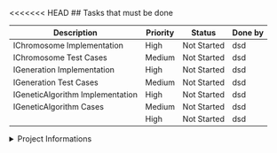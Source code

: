 <<<<<<< HEAD
﻿## Tasks that must be done


| Description |Priority | Status|Done by|
|--------|--------|--------|--------|
| IChromosome Implementation | High | Not Started | dsd |
| IChromosome Test Cases | Medium | Not Started | dsd |
| IGeneration Implementation | High | Not Started | dsd |
| IGeneration Test Cases | Medium | Not Started | dsd |
| IGeneticAlgorithm Implementation | High | Not Started | dsd |
| IGeneticAlgorithm Cases | Medium | Not Started | dsd |
|  | High | Not Started | dsd |




<details>
<summary> Project Informations   </summary>
Background
Robby the Robot is described in Chapter 9 of Melanie Mitchell's book Complexity: A Guided Tour. Robby's task is to collect empty soda cans that lie scattered around his square grid world, by following instructions encoded in an array of 243 genome enumerations. 
 
![Figure 1 Example of RobbyVisualization GUI](Grid.png)


# Genetic Algorithms
In a genetic algorithm (GA), the desired output is a solution to some problem….
The input to the GA has two parts: a population of candidate programs, and a fitness function that takes a candidate program and assigns to it a fitness value that measures how well that program works on the desired task.
Here is the recipe for the GA. 

Repeat the following steps for some number of generations: 
1. Generate an initial population of candidate solutions. The simplest way to create the initial population is just to generate a bunch of random programs (strings), called “individuals.” 
2. Calculate the fitness of each individual in the current population. 
3. Select some number of the individuals with highest fitness to be the parents of the next generation. 
4. Pair up the selected parents. Each pair produces offspring by recombining parts of the parents, with some chance of random mutations, and the offspring enter the new population. The selected parents continue creating offspring until the new population is full (i.e., has the same number of individuals as the initial population). The new population now becomes the current population. 
5. Go to step 2.


# Robby the Robot
I have a robot named “Robby” who lives in a (computer simulated, but messy) two-dimensional world that is strewn with empty soda cans. I am going to use a genetic algorithm to evolve a “brain” (that is, a control strategy) for Robby. 

Robby’s job is to clean up his world by collecting the empty soda cans. Robby’s world consists of 100 squares (sites) laid out in a 10 × 10 grid. Let’s imagine that there is a wall around the boundary of the entire grid. Various sites have been littered with soda cans (but with no more than one can per site). Robby isn’t very intelligent, he has no memory of his past moves, and his eyesight isn’t that great. From wherever he is, he can see the contents of one adjacent site in the north, south, east, and west directions, as well as the contents of the site he occupies. A site can be empty, contain a can, or be a wall. 
For each cleaning session, Robby can perform exactly 200 actions. Each action consists of one of the following seven choices: move to the north, move to the south, move to the east, move to the west, choose a random direction to move in, stay put, or bend down to pick up a can. Each action may generate a reward or a punishment. If Robby is in the same site as a can and picks it up, he gets a reward of ten points. However, if he bends down to pick up a can in a site where there is no can, he is fined one point. If he crashes into a wall, he is fined five points and bounces back into the current site.
Clearly, Robby’s reward is maximized when he picks up as many cans as possible, without crashing into any walls or bending down to pick up a can if no can is there.
****
The first step is to figure out exactly what we are evolving; that is, what exactly constitutes a strategy? In general, a strategy is a set of rules that gives, for any situation, the action you should take in that situation. For Robby, a “situation” is simply what he can see: the contents of his current site plus the contents of the north, south, east, and west sites. For the question “what to do in each situation,” Robby has seven possible things he can do: move north, south, east, or west; move in a random direction; stay put; or pick up a can.
Therefore, a strategy for Robby can be written simply as a list of all the possible situations he could encounter, and for each possible situation, which of the seven possible actions he should perform.
How many possible situations are there? Robby looks at five different sites (current, north, south, east, west), and each of those sites can be labeled as empty, contains can, or wall. This means that there are 243 different possible situations (see the notes for an explanation of how I calculated this). Actually, there aren’t really that many, since Robby will never face a situation in which his current site is a wall, or one in which north, south, east, and west are all walls. There are other “impossible” situations as well. Again, being lazy, we don’t want to figure out what all the impossible situations are, so we’ll just list all 243 situations, and know that some of them will never be encountered.
To decide what to do next, Robby simply looks up this situation in his strategy table, and finds that the corresponding action is MoveWest, for example. So he moves west.
___
## Instructions
### The project is split into 4 distinct parts:
1.	The genetic algorithm library the implements the algorithm itself
2.	The RobbyTheRobot library that implements the logic of Robby
3.	The console application that calls the library, generates the permutations, and saves the results to a series of text files
4.	The GUI visualization which reads the text files generated by the console app and shows Robby’s progress through the different generations
Setting up the Projects
The following projects will need to be created, see below for details on what they contain:
•	A console application called RobbyIterationGenerator
•	A class library called GeneticAlgortihm
•	A class library called RobbyTheRobot
•	A MonoGame project called RobbyVisualizer
Ensure you use the –framework argument when calling dotnet new and specify a netcoreapp3.1
Note, add appropriate unit tests and their associated projects when necessary. Ensure you follow the standard naming convention already established in class.
Genetic Algorithm Library
The genetic algorithm library is responsible for creating the different generations, handling the chromosomes, and evolving, mutating, and crossing the chromosomes. The class GeneticLib is provided to create the IGeneticAlgorithm. Note, all the implementations of the library should be internal to the DLL.
The following interfaces must be implemented, for details on each method see the documentation in the interface itself:
•	IChromosome
o	Represents a chromosome which contains an array of integers representing the genes
o	The concreate implementation requires two constructors:
	One that takes the number of genes, the length of a gene, and a potential seed
	Performs a deep copy of the Chromosome
o	Chromosomes should be compared based on their Fitness
o	The concreate implementation requires a Cross method that crosses two Chromosomes
	For more information see the class lecture
•	IGenerationDetails
o	Contains an array of Chromosome
o	The concrete implementation requires two constructors
	One that takes the IGeneticAlgorithm, FitnessEventHandler, and a potential seed
	Performs a deep copy the generation based on an array of IChromosomes
o	For other methods see the interface documentation
•	IGeneticAlgorithm
o	Contains a constructor that takes the population size, number of genes, length of genes, mutation rate, elite rate, number of trials, the fitness function, and a potential seed
o	Implements a private method call GenerateNextGeneration
	This method must create the next set of Chromosomes through reproduction
	The elite rate should be used to select only a subset of the best Chromosomes based on fitness
	A new Generation should be created based on the resulting child Chromosomes

### Robby The Robot Library
The Robby the Robot library is responsible for understanding Robby’s world and calling the Genetic Algorithm. It must implement the IRobbyTheRobot interface. The following classes must be implemented:

### RobbyTheRobot
-	Implements the IRobbyTheRobot
-	Is an internal class
-	Contains a constructor that takes the number of generations, population size, number of trials, and a potential seed
-	RobbyTheRobot uses the GeneticAlgorithm library to evolve.
-	The library requires a ComputeFitness function that is called to determine the score. Note, your ComputeFitness function is responsible for generating a random grid and running robby through the grid and scoring his moves. The RobbyHelper class will assist you in the scoring part.
-	Provides a custom delegate and event for notifying user when a file has been written
-	The event should provide meta data about the file.
-	Note, the event and delegate will need to be added to the interface.
•	Robby
  -	A public static class containing a public static method called CreateRobby, which returns an IRobbyTheRobot interface
The following items are provided to assist you in developing Robby:
 -	DirectionofGridContents
-	A struct containing the possible directions Robby can move in
 -	ContentsOfGrid
-	An enum indicating what is currently placed at each grid location
-	PossibleMoves
-	A list of possible moves Robby can make
-	RobbyHelper
-	A helper class with several useful methods

	Notice the ScoreForAllele method, which takes a test grid and a IChromosome to determine the fitness of Robby’s action

# Console Application
The console application will be responsible for creating the text files representing the different iterations of the GA by calling the GeneticAlgorithm library. It must provide a user interface that prompts the user where to save the text files and provides input parameters for the generation. The application should print out the progress of the solution generation using the appropriate event. Additionally, there should be a way to stop the progress of the generation from the UI.
Graphical Simulation
After generating the possible solutions using RobbyIterationGenerator, the MonoGame project will display Robby’s strategy for these generations so to visualize the improvement. MonoGame will take care of the game loop, updates, and drawing. 
Project setup
Ensure you rename your Game1.cs to RobbyVisualizerGame.cs
You will need a reference to your RobbyTheRobot project since you will use ScoreForAllele method and GenerateRandomTestGrid. 

# Logic
Within the game project, you will add a SimulationSprite class to represent the drawing on screen.
The MonoGame application must provide a way for users to select the folder containing the solutions to be run. The files should be loaded into the program and run. 
In each update (after a counter throttles), it will perform the required move, and update the score. Use the ScoreForAllele method to calculate the score on each Update. 
The Draw method draws the images and writes the fitness and moves. All pngs should be 32 x 32, and these dimensions can be used to calculate where to draw each png. For example, to draw a can at position [x,y], the Draw method will look something like:
spriteBatch.Draw(imageCan, new Rectangle(x * 32, y * 32, 32, 32), Color.White);
(nb: the last argument indicates the colour to tint. Color.White means no tinting). 

# Team Coding Standards and Practices
This project must be done in the teams assigned. As seen in previous semesters each individual person must have their own feature branches to which they will contribute:
•	Each person should freely make commits and pushes within their feature branch 
•	Whenever you wish to merge your code into Main, you will create a merge request
•	The merge request must be code reviewed. This means that someone other than the author should review the merge request and give constructive comments as to whether the request is good or not.
o	In addition to providing text comments, they should give either a “thumbs up” or a “thumbs down” (in GitLab) to indicate whether they approve of the merge or not
o	You should only give a thumbs up if the code is good to go (other than extremely minor changes, such as renaming a variable)
•	Once the merge request has received a thumbs up, the original author of the change should merge the code into the Main branch
o	Note that in the case that there are other changes made to the staging branch in the interim, they may need to make a new merge request. 

# Deliverable
Create a private Gitlab repo to track your code. Add your instructor as a maintainer to the repo (section 1 swetha411, section 2 ddubois1). When developing, ensure you use the feature branch model. Ensure that your initial commit in the repo is just the gitignore so that the Submission branch can be created successfully.
The deliverable will consist of a Merge Request (Pull request) from your main branch to a branch called Submission. Note, in this case you are merging from main into the Submission branch you have created. There must be no commits on the Submission branch, and the change list should show all the code you have modified in main. Submit the URL for the Merge Request to Moodle.
Additionally, groups will perform a demo of their project during lab time, where they will be asked to demonstrate certain functionality and explain aspects of their code design.
Proper code standards should be followed when developing the solution. However, students have the freedom to design graphics and alter the presentation of the GUI as they see fit, provided it meets the basic requirements of the assignment.
Resources
•	2D MonoGame graphics http://rbwhitaker.wikidot.com/monogame-2d-tutorials
•	Testing internal assemblies
Internal classes can be tested provided you indicate to the assembly that the test project is allowed to see it. Modify the .csproj of the assembly with the internal classes to be tested with the following snippet. Note, parameter 1 contains the name of the test assembly that should be able to see the classes:
<ItemGroup>
  <AssemblyAttribute Include="System.Runtime.CompilerServices.InternalsVisibleTo">
    <_Parameter1>$(MSBuildProjectName)Tests</_Parameter1>
  </AssemblyAttribute>
</ItemGroup>
=======
﻿## Tasks that must be done


| Description |Priority | Status|Done by|
|--------|--------|--------|--------|
| IChromosome Implementation | High | Not Started | Cuneyt |
| IChromosome Test Cases | Medium | Not Started | name |
| IGeneration Implementation | High | Not Started | Cuneyt |
| IGeneration Test Cases | Medium | Not Started | name |
| IGeneticAlgorithm Implementation | High | Not Started | Cuneyt |
| IGeneticAlgorithm Cases | Medium | Not Started | name |
|  | Not stated | Not Started | name |




<details>
<summary> Project Informations   </summary>
Background
Robby the Robot is described in Chapter 9 of Melanie Mitchell's book Complexity: A Guided Tour. Robby's task is to collect empty soda cans that lie scattered around his square grid world, by following instructions encoded in an array of 243 genome enumerations. 
 
![Figure 1 Example of RobbyVisualization GUI](Grid.png)


# Genetic Algorithms
In a genetic algorithm (GA), the desired output is a solution to some problem….
The input to the GA has two parts: a population of candidate programs, and a fitness function that takes a candidate program and assigns to it a fitness value that measures how well that program works on the desired task.
Here is the recipe for the GA. 

Repeat the following steps for some number of generations: 
1. Generate an initial population of candidate solutions. The simplest way to create the initial population is just to generate a bunch of random programs (strings), called “individuals.” 
2. Calculate the fitness of each individual in the current population. 
3. Select some number of the individuals with highest fitness to be the parents of the next generation. 
4. Pair up the selected parents. Each pair produces offspring by recombining parts of the parents, with some chance of random mutations, and the offspring enter the new population. The selected parents continue creating offspring until the new population is full (i.e., has the same number of individuals as the initial population). The new population now becomes the current population. 
5. Go to step 2.


# Robby the Robot
I have a robot named “Robby” who lives in a (computer simulated, but messy) two-dimensional world that is strewn with empty soda cans. I am going to use a genetic algorithm to evolve a “brain” (that is, a control strategy) for Robby. 

Robby’s job is to clean up his world by collecting the empty soda cans. Robby’s world consists of 100 squares (sites) laid out in a 10 × 10 grid. Let’s imagine that there is a wall around the boundary of the entire grid. Various sites have been littered with soda cans (but with no more than one can per site). Robby isn’t very intelligent, he has no memory of his past moves, and his eyesight isn’t that great. From wherever he is, he can see the contents of one adjacent site in the north, south, east, and west directions, as well as the contents of the site he occupies. A site can be empty, contain a can, or be a wall. 
For each cleaning session, Robby can perform exactly 200 actions. Each action consists of one of the following seven choices: move to the north, move to the south, move to the east, move to the west, choose a random direction to move in, stay put, or bend down to pick up a can. Each action may generate a reward or a punishment. If Robby is in the same site as a can and picks it up, he gets a reward of ten points. However, if he bends down to pick up a can in a site where there is no can, he is fined one point. If he crashes into a wall, he is fined five points and bounces back into the current site.
Clearly, Robby’s reward is maximized when he picks up as many cans as possible, without crashing into any walls or bending down to pick up a can if no can is there.
****
The first step is to figure out exactly what we are evolving; that is, what exactly constitutes a strategy? In general, a strategy is a set of rules that gives, for any situation, the action you should take in that situation. For Robby, a “situation” is simply what he can see: the contents of his current site plus the contents of the north, south, east, and west sites. For the question “what to do in each situation,” Robby has seven possible things he can do: move north, south, east, or west; move in a random direction; stay put; or pick up a can.
Therefore, a strategy for Robby can be written simply as a list of all the possible situations he could encounter, and for each possible situation, which of the seven possible actions he should perform.
How many possible situations are there? Robby looks at five different sites (current, north, south, east, west), and each of those sites can be labeled as empty, contains can, or wall. This means that there are 243 different possible situations (see the notes for an explanation of how I calculated this). Actually, there aren’t really that many, since Robby will never face a situation in which his current site is a wall, or one in which north, south, east, and west are all walls. There are other “impossible” situations as well. Again, being lazy, we don’t want to figure out what all the impossible situations are, so we’ll just list all 243 situations, and know that some of them will never be encountered.
To decide what to do next, Robby simply looks up this situation in his strategy table, and finds that the corresponding action is MoveWest, for example. So he moves west.
___
## Instructions
### The project is split into 4 distinct parts:
1.	The genetic algorithm library the implements the algorithm itself
2.	The RobbyTheRobot library that implements the logic of Robby
3.	The console application that calls the library, generates the permutations, and saves the results to a series of text files
4.	The GUI visualization which reads the text files generated by the console app and shows Robby’s progress through the different generations
Setting up the Projects
The following projects will need to be created, see below for details on what they contain:
•	A console application called RobbyIterationGenerator
•	A class library called GeneticAlgortihm
•	A class library called RobbyTheRobot
•	A MonoGame project called RobbyVisualizer
Ensure you use the –framework argument when calling dotnet new and specify a netcoreapp3.1
Note, add appropriate unit tests and their associated projects when necessary. Ensure you follow the standard naming convention already established in class.
Genetic Algorithm Library
The genetic algorithm library is responsible for creating the different generations, handling the chromosomes, and evolving, mutating, and crossing the chromosomes. The class GeneticLib is provided to create the IGeneticAlgorithm. Note, all the implementations of the library should be internal to the DLL.
The following interfaces must be implemented, for details on each method see the documentation in the interface itself:
•	IChromosome
o	Represents a chromosome which contains an array of integers representing the genes
o	The concreate implementation requires two constructors:
	One that takes the number of genes, the length of a gene, and a potential seed
	Performs a deep copy of the Chromosome
o	Chromosomes should be compared based on their Fitness
o	The concreate implementation requires a Cross method that crosses two Chromosomes
	For more information see the class lecture
•	IGenerationDetails
o	Contains an array of Chromosome
o	The concrete implementation requires two constructors
	One that takes the IGeneticAlgorithm, FitnessEventHandler, and a potential seed
	Performs a deep copy the generation based on an array of IChromosomes
o	For other methods see the interface documentation
•	IGeneticAlgorithm
o	Contains a constructor that takes the population size, number of genes, length of genes, mutation rate, elite rate, number of trials, the fitness function, and a potential seed
o	Implements a private method call GenerateNextGeneration
	This method must create the next set of Chromosomes through reproduction
	The elite rate should be used to select only a subset of the best Chromosomes based on fitness
	A new Generation should be created based on the resulting child Chromosomes

### Robby The Robot Library
The Robby the Robot library is responsible for understanding Robby’s world and calling the Genetic Algorithm. It must implement the IRobbyTheRobot interface. The following classes must be implemented:

### RobbyTheRobot
-	Implements the IRobbyTheRobot
-	Is an internal class
-	Contains a constructor that takes the number of generations, population size, number of trials, and a potential seed
-	RobbyTheRobot uses the GeneticAlgorithm library to evolve.
-	The library requires a ComputeFitness function that is called to determine the score. Note, your ComputeFitness function is responsible for generating a random grid and running robby through the grid and scoring his moves. The RobbyHelper class will assist you in the scoring part.
-	Provides a custom delegate and event for notifying user when a file has been written
-	The event should provide meta data about the file.
-	Note, the event and delegate will need to be added to the interface.
•	Robby
  -	A public static class containing a public static method called CreateRobby, which returns an IRobbyTheRobot interface
The following items are provided to assist you in developing Robby:
 -	DirectionofGridContents
-	A struct containing the possible directions Robby can move in
 -	ContentsOfGrid
-	An enum indicating what is currently placed at each grid location
-	PossibleMoves
-	A list of possible moves Robby can make
-	RobbyHelper
-	A helper class with several useful methods

	Notice the ScoreForAllele method, which takes a test grid and a IChromosome to determine the fitness of Robby’s action

# Console Application
The console application will be responsible for creating the text files representing the different iterations of the GA by calling the GeneticAlgorithm library. It must provide a user interface that prompts the user where to save the text files and provides input parameters for the generation. The application should print out the progress of the solution generation using the appropriate event. Additionally, there should be a way to stop the progress of the generation from the UI.
Graphical Simulation
After generating the possible solutions using RobbyIterationGenerator, the MonoGame project will display Robby’s strategy for these generations so to visualize the improvement. MonoGame will take care of the game loop, updates, and drawing. 
Project setup
Ensure you rename your Game1.cs to RobbyVisualizerGame.cs
You will need a reference to your RobbyTheRobot project since you will use ScoreForAllele method and GenerateRandomTestGrid. 

# Logic
Within the game project, you will add a SimulationSprite class to represent the drawing on screen.
The MonoGame application must provide a way for users to select the folder containing the solutions to be run. The files should be loaded into the program and run. 
In each update (after a counter throttles), it will perform the required move, and update the score. Use the ScoreForAllele method to calculate the score on each Update. 
The Draw method draws the images and writes the fitness and moves. All pngs should be 32 x 32, and these dimensions can be used to calculate where to draw each png. For example, to draw a can at position [x,y], the Draw method will look something like:
spriteBatch.Draw(imageCan, new Rectangle(x * 32, y * 32, 32, 32), Color.White);
(nb: the last argument indicates the colour to tint. Color.White means no tinting). 

# Team Coding Standards and Practices
This project must be done in the teams assigned. As seen in previous semesters each individual person must have their own feature branches to which they will contribute:
•	Each person should freely make commits and pushes within their feature branch 
•	Whenever you wish to merge your code into Main, you will create a merge request
•	The merge request must be code reviewed. This means that someone other than the author should review the merge request and give constructive comments as to whether the request is good or not.
o	In addition to providing text comments, they should give either a “thumbs up” or a “thumbs down” (in GitLab) to indicate whether they approve of the merge or not
o	You should only give a thumbs up if the code is good to go (other than extremely minor changes, such as renaming a variable)
•	Once the merge request has received a thumbs up, the original author of the change should merge the code into the Main branch
o	Note that in the case that there are other changes made to the staging branch in the interim, they may need to make a new merge request. 

# Deliverable
Create a private Gitlab repo to track your code. Add your instructor as a maintainer to the repo (section 1 swetha411, section 2 ddubois1). When developing, ensure you use the feature branch model. Ensure that your initial commit in the repo is just the gitignore so that the Submission branch can be created successfully.
The deliverable will consist of a Merge Request (Pull request) from your main branch to a branch called Submission. Note, in this case you are merging from main into the Submission branch you have created. There must be no commits on the Submission branch, and the change list should show all the code you have modified in main. Submit the URL for the Merge Request to Moodle.
Additionally, groups will perform a demo of their project during lab time, where they will be asked to demonstrate certain functionality and explain aspects of their code design.
Proper code standards should be followed when developing the solution. However, students have the freedom to design graphics and alter the presentation of the GUI as they see fit, provided it meets the basic requirements of the assignment.
Resources
•	2D MonoGame graphics http://rbwhitaker.wikidot.com/monogame-2d-tutorials
•	Testing internal assemblies
Internal classes can be tested provided you indicate to the assembly that the test project is allowed to see it. Modify the .csproj of the assembly with the internal classes to be tested with the following snippet. Note, parameter 1 contains the name of the test assembly that should be able to see the classes:
<ItemGroup>
  <AssemblyAttribute Include="System.Runtime.CompilerServices.InternalsVisibleTo">
    <_Parameter1>$(MSBuildProjectName)Tests</_Parameter1>
  </AssemblyAttribute>
</ItemGroup>
>>>>>>> 2481884d76448227c2ed73d9c6ca751aec9215f4
</details>